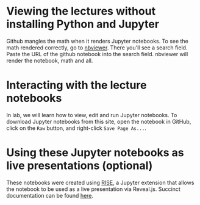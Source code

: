 # Viewing the lectures without installing Python and Jupyter

Github mangles the math when it renders Jupyter notebooks.
To see the math rendered correctly, go to
[nbviewer](http://nbviewer.jupyter.org/).
There you'll see a search field. Paste
the URL of the github notebook into the search field.
nbviewer will render the notebook, math and all.

# Interacting with the lecture notebooks

In lab, we will learn how to view, edit and run Jupyter notebooks. 
To download Jupyter notebooks from this site, 
open the notebook in GitHub, 
click on the `Raw` button, 
and right-click `Save Page As...`.

# Using these Jupyter notebooks as live presentations (optional)

These notebooks were created using [RISE](https://github.com/damianavila/RISE),
 a Jupyter extension that 
allows the notebook to be used as a live presentation via Reveal.js. 
Succinct documentation can be found 
[here](https://damianavila.github.io/RISE/).

